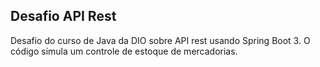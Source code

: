 ## Desafio API Rest 

Desafio do curso de Java da DIO sobre API rest usando Spring Boot 3. O código simula um controle de estoque de mercadorias.
